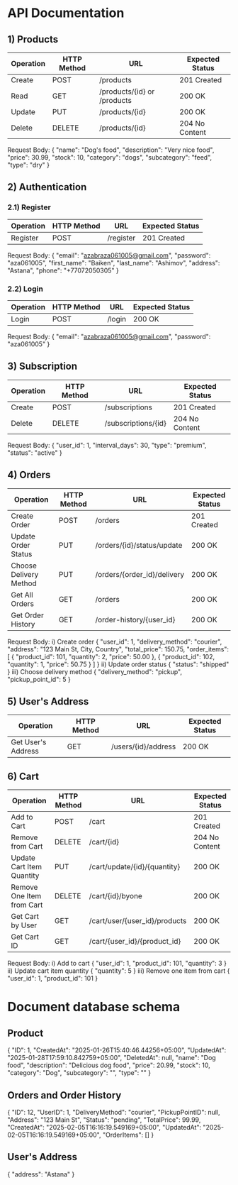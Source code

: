 # API Documentation
## 1) Products

| Operation | HTTP Method | URL                         | Expected Status |
|-----------|-------------|-----------------------------|-----------------|
| Create    | POST        | /products                   | 201 Created     |
| Read      | GET         | /products/{id} or /products | 200 OK          |
| Update    | PUT         | /products/{id}              | 200 OK          |
| Delete    | DELETE      | /products/{id}              | 204 No Content  |
 
Request Body:
    {
        "name": "Dog's food",
        "description": "Very nice food",
        "price": 30.99,
        "stock": 10,
        "category": "dogs",
        "subcategory": "feed",
        "type": "dry"
    }

## 2) Authentication
### 2.1) Register
 
| Operation | HTTP Method | URL       | Expected Status |
|-----------|-------------|-----------|-----------------|
| Register  | POST        | /register | 201 Created     |

Request Body:
    {
        "email": "azabraza061005@gmail.com",
        "password": "aza061005",
        "first_name": "Baiken",
        "last_name": "Ashimov",
        "address": "Astana",
        "phone": "+77072050305"
    }

### 2.2) Login

 | Operation | HTTP Method | URL    | Expected Status |
 |-----------|-------------|--------|-----------------|
 | Login     | POST        | /login | 200 OK          |
 
Request Body:
    {
        "email": "azabraza061005@gmail.com",
        "password": "aza061005"
    }

## 3) Subscription
 
| Operation | HTTP Method | URL                 | Expected Status |
|-----------|-------------|---------------------|-----------------|
| Create    | POST        | /subscriptions      | 201 Created     |
| Delete    | DELETE      | /subscriptions/{id} | 204 No Content  |

Request Body:
    {
        "user_id": 1,
        "interval_days": 30,
        "type": "premium",
        "status": "active"
    }

## 4) Orders
 
| Operation               | HTTP Method | URL                                 | Expected Status   |
|-------------------------|-------------|-------------------------------------|-------------------|
| Create Order            | POST        | /orders                             | 201 Created       |
| Update Order Status     | PUT         | /orders/{id}/status/update          | 200 OK            |
| Choose Delivery Method  | PUT         | /orders/{order_id}/delivery         | 200 OK            |
| Get All Orders          | GET         | /orders                             | 200 OK            |
| Get Order History       | GET         | /order-history/{user_id}            | 200 OK            |
    
Request Body:
    i) Create order
        {
            "user_id": 1,
            "delivery_method": "courier",
            "address": "123 Main St, City, Country",
            "total_price": 150.75,
            "order_items": [
                {
                    "product_id": 101,
                    "quantity": 2,
                    "price": 50.00
                },
                {
                    "product_id": 102,
                    "quantity": 1,
                    "price": 50.75
                }
            ]
        }
    ii) Update order status
        {
            "status": "shipped"
        }
    iii) Choose delivery method
        {
            "delivery_method": "pickup",
            "pickup_point_id": 5
        }

## 5) User's Address

| Operation          | HTTP Method | URL                 | Expected Status |
|--------------------|-------------|---------------------|-----------------|
| Get User's Address | GET         | /users/{id}/address | 200 OK          |

## 6) Cart

| Operation                   | HTTP Method | URL                                      | Expected Status   |
|-----------------------------|-------------|------------------------------------------|-------------------|
| Add to Cart                 | POST        | /cart                                    | 201 Created       |
| Remove from Cart            | DELETE      | /cart/{id}                               | 204 No Content    |
| Update Cart Item Quantity   | PUT         | /cart/update/{id}/{quantity}             | 200 OK            |
| Remove One Item from Cart   | DELETE      | /cart/{id}/byone                         | 200 OK            |
| Get Cart by User            | GET         | /cart/user/{user_id}/products            | 200 OK            |
| Get Cart ID                 | GET         | /cart/{user_id}/{product_id}             | 200 OK            |

Request Body: 
    i) Add to cart
        {
            "user_id": 1,
            "product_id": 101,
            "quantity": 3
        }
    ii) Update cart item quantity
        {
            "quantity": 5
        }
    iii) Remove one item from cart
        {
            "user_id": 1,
            "product_id": 101
        }

# Document database schema
## Product
{
    "ID": 1,
    "CreatedAt": "2025-01-26T15:40:46.44256+05:00",
    "UpdatedAt": "2025-01-28T17:59:10.842759+05:00",
    "DeletedAt": null,
    "name": "Dog food",
    "description": "Delicious dog food",
    "price": 20.99,
    "stock": 10,
    "category": "Dog",
    "subcategory": "",
    "type": ""
}

## Orders and Order History
{
    "ID": 12,
    "UserID": 1,
    "DeliveryMethod": "courier",
    "PickupPointID": null,
    "Address": "123 Main St",
    "Status": "pending",
    "TotalPrice": 99.99,
    "CreatedAt": "2025-02-05T16:16:19.549169+05:00",
    "UpdatedAt": "2025-02-05T16:16:19.549169+05:00",
    "OrderItems": []
}

## User's Address
{
    "address": "Astana"
}
